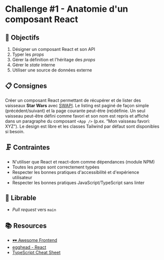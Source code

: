 # Challenge #1 - Anatomie d'un composant React

## 🔢 Objectifs

1. Désigner un composant React et son API
2. Typer les *props*
3. Gérer la définition et l'héritage des *props*
4. Gérer le *state* interne
5. Utiliser une source de données externe

## 📋 Consignes

Créer un composant React permettant de récupérer et de lister des vaisseaux **Star Wars** avec [SWAPI](https://swapi.dev/). Le listing est paginé de façon simple (précédent/suivant) et la page courante peut-être (re)définie. Un seul vaisseau peut-être défini comme favori et son nom est repris et affiché dans un paragraphe du composant  `<App />` (p.ex.  “Mon vaisseau favori: XYZ”). Le design est libre et les classes Tailwind par défaut sont disponibles si besoin.

## 🗜️ Contraintes

- N'utiliser que React et react-dom comme dépendances (module NPM)
- Toutes les *props* sont correctement typées
- Respecter les bonnes pratiques d'accessibilité et d'expérience utilisateur
- Respecter les bonnes pratiques JavaScript/TypeScript sans linter

## 🚀 Librable

- *Pull request* vers `main`

## 📚 Resources

- [🕶 Awesome Frontend](https://github.com/orgs/antistatique/teams/frontend/discussions/2)
- [egghead - React](https://egghead.io/q/react)
- [TypeScript Cheat Sheet](https://typescript-cheatsheet.vercel.app/)